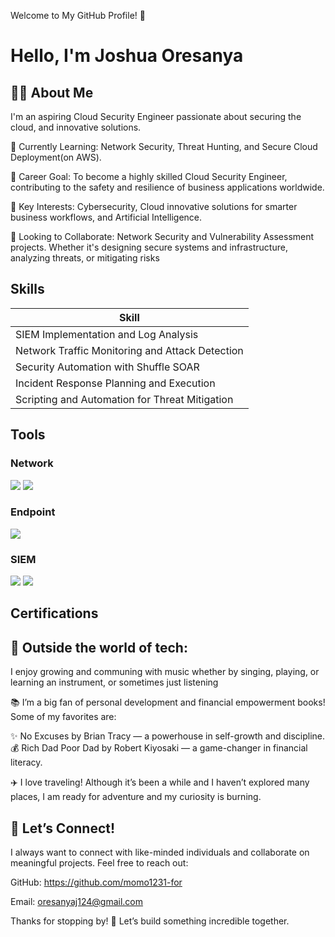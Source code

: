 Welcome to My GitHub Profile! 👋
# Hello, I'm Joshua Oresanya



## 👨‍💻 About Me
<div>
I'm an aspiring Cloud Security Engineer passionate about securing the cloud, and innovative solutions.

🌱 Currently Learning: Network Security, Threat Hunting, and Secure Cloud Deployment(on AWS).

💼 Career Goal: To become a highly skilled Cloud Security Engineer, contributing to the safety and resilience of business applications worldwide.

🎯 Key Interests: Cybersecurity, Cloud innovative solutions for smarter business workflows, and Artificial Intelligence.


🤝 Looking to Collaborate: Network Security and Vulnerability Assessment projects. Whether it's designing secure systems and infrastructure, analyzing threats, or mitigating risks
</div>



## Skills

| Skill                                         |
|-----------------------------------------------|
| SIEM Implementation and Log Analysis          
| Network Traffic Monitoring and Attack Detection 
| Security Automation with Shuffle SOAR         
| Incident Response Planning and Execution                       
| Scripting and Automation for Threat Mitigation 

## Tools

### Network
<div>
    <img src="https://img.shields.io/badge/-Wireshark-1679A7?&style=for-the-badge&logo=Wireshark&logoColor=white" />
    <img src="https://img.shields.io/badge/-Suricata-EF3B2D?&style=for-the-badge&logo=Suricata&logoColor=white" />
</div>

### Endpoint
<div>
    <img src="https://img.shields.io/badge/-Microsoft_Defender_for_Endpoint-00A4EF?&style=for-the-badge&logo=Microsoft&logoColor=white" />
</div>

### SIEM
<div>
    <img src="https://img.shields.io/badge/-Microsoft_Sentinel-0078D4?&style=for-the-badge&logo=Microsoft&logoColor=white" />
    <img src="https://img.shields.io/badge/-Splunk-000000?&style=for-the-badge&logo=Splunk&logoColor=white" />
</div>

## Certifications
<div>

</div>



## 🚀 Outside the world of tech: 

I enjoy growing and communing with music whether by singing, playing, or learning an instrument, or sometimes just listening

📚 I’m a big fan of personal development and financial empowerment books! Some of my favorites are:

✨ No Excuses by Brian Tracy — a powerhouse in self-growth and discipline.
💰 Rich Dad Poor Dad by Robert Kiyosaki — a game-changer in financial literacy.

✈️ I love traveling! Although it’s been a while and I haven’t explored many places, I am ready for adventure and my curiosity is burning.


## 🤝 Let’s Connect!
I always want to connect with like-minded individuals and collaborate on meaningful projects. Feel free to reach out:

GitHub: https://github.com/momo1231-for

Email: oresanyaj124@gmail.com

Thanks for stopping by! 🚀 Let’s build something incredible together.

<!---
momo1231-for/momo1231-for is a ✨ special ✨ repository because its `README.md` (this file) appears on your GitHub profile.
You can click the Preview link to take a look at your changes.
--->
